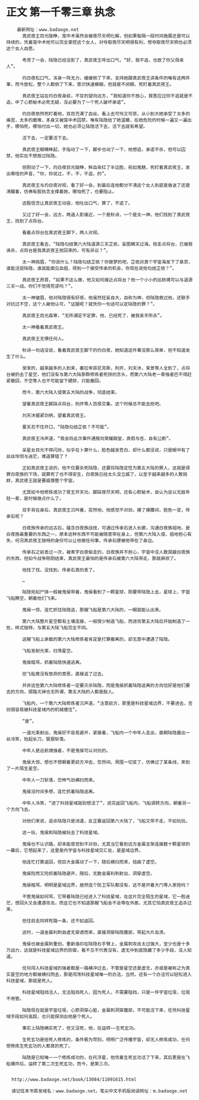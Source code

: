# 正文 第一千零三章 执念
        最新网址：www.badaoge.net
          真武夜王目光陡睁，笼中术虽然会被夜尽天明化解，但如果每隔一段时间施展还是可以持续的，凭着笼中术他可以完全掌控这个女人，对夺取夜尽天明很有利，想夺取夜尽天明也必须这个女人自愿。
      
          考虑了一会，陆隐已经没影了，真武夜王呼出口气，“好，我不追，也放了你父母亲人”。
      
          灼白夜松口气，浑身一阵无力，缓缓倒了下来，支持她跟真武夜王讲条件的唯有这两件事，而今放松，整个人都倒了下来，意识快速模糊，但就是不闭眼，死盯着真武夜王。
      
          真武夜王站在灼白夜身前，不甘的望向远方，“我知道你不放心，我答应过你不追就是不追，中了心箭秘术必死无疑，没必要为了一个死人破坏承诺”。
      
          灼白夜依然死盯着他，双目充满了血丝，看上去可怜又可悲，从小到大她承受了太多的痛苦，太多的磨难，本身又被笼中术囚禁，唯有陆隐给了她温暖，在她危险的时候一遍又一遍出手，哪怕死，哪怕付出一切，她也必须让陆隐活下去，活下去就有希望。
      
          活下去，一定要活下去。
      
          真武夜王眼睛眯起，手指动了一下，脚步也动了一下，他想追，承诺不杀，但可以囚禁，他实在不想放过陆隐。
      
          但刚动了一下，灼白夜目光陡睁，鲜血染红了半边脸，宛如鬼魅，死盯着真武夜王，发出嘶哑的声音，“你，你说过，不，不，不追，的”。
      
          真武夜王与灼白夜对视，看了好一会，到最后连他都分不清这个女人到底是昏迷了还是清醒着，仿佛有股执念支撑着她，哪怕死了，也要阻止。
      
          这股信念让真武夜王动容，他吐出口气，算了，不追了。
      
          又过了好一会，远方，两道人影接近，一个是秋诗，一个是太一神，他们找到了真武夜王，找到了点将台。
      
          看着点将台在真武夜王脚下，两人对视。
      
          真武夜王看去，“陆隐勾结第六大陆道源三天芷依，妄图瞒天过海，抢走点将台，已被我诛杀，点将台是我真武夜王抢回来的，可有异议？”。
      
          太一神挑眉，“你说什么？陆隐勾结芷依？你做梦的吧，芷依对真个宇宙海发下了悬赏，谁能活捉陆隐，谁就能面见血祖，得到一个接受传承的机会，你现在说他勾结芷依？”。
      
          真武夜王昂首，“如果不这么做，他又如何接近点将台？他一个小小的巡航境可以与道源三天一战，你们不觉得荒谬吗？”。
      
          太一神皱眉，他对陆隐很有好感，他虽然狂妄自大，自称为神，但陆隐救过他，还联手对抗过不空，这个人被他认可，“证据呢？就凭你一句话可以定陆隐的罪？”。
      
          真武夜王目光森寒，“无所谓定不定罪，他，已经死了，被我亲手所杀”。
      
          太一神看着真武夜王。
      
          真武夜王无惧任何人。
      
          秋诗一句话没说，看着真武夜王脚下的灼白夜，她知道这件事没那么简单，但不知道发生了什么。
      
          渐渐的，越来越多的人到来，塞拉帝菲尼克斯，刑开，刘天沐，束景等人全到了，点将台被扔去了星空，他们没有与第六大陆那群修炼者死拼的念头，而第六大陆老一辈强者巴不得赶紧撤回，不空等人也不可能留下硬拼，只能撤回。
      
          而今，第六大陆入侵第五大陆的战争，彻底结束。
      
          望着真武夜王脚踩点将台，刑开等人百感交集，这个时候总不能去抢吧。
      
          刘天沐握紧剑柄，望着真武夜王。
      
          夏天忍不住开口，“陆隐勾结芷依？不可能”。
      
          真武夜王冷声道，“我会将此次事件通报向荣耀殿堂，真假与否，自有公断”。
      
          采星女目光不停闪烁，似乎在卜算什么，脸色越发苍白，却什么都没说，只是眼中有了丝丝怜悯与迷茫，难道算错了？
      
          正如真武夜王说的，他不仅要杀死陆隐，还要将陆隐定性为第五大陆的罪人，这就是得罪白夜族的下场，就算死了也不得安生，白夜族已经太久没立威了，以至于越来越多的人敢挑衅，真武夜王就是要威慑整个宇宙。
      
          尤其如今他修炼成功了夜王开天功，脚踩夜尽天明，还有心箭秘术，自认为足以无敌年轻一辈，是时候做点什么了。
      
          双手背在身后，真武夜王沉吟着，突然地，他感觉不对劲，摸了摸腰间，脸色一变，传承石呢？
      
          白夜族传承的远古石，蕴含白夜族战技，可通过传承石进入长廊，沟通白夜族祖地，是白夜族最重要的东西之一，原本这种东西不可能被随意带在身上，但第六大陆入侵，祖地担心有失，何况真武夜王独特的身份可以让他做任何事，传承石便被他带在了身边。
      
          传承石之前丢过一次，被青宇白夜偷走的，白夜族并不担心，宇宙中没人敢觊觎白夜族的东西，但如今战争刚刚结束，真武夜王最怕的是传承石被第六大陆带走，那就麻烦了。
      
          他找了找，没找到，传承石真的丢了。
      
          …
      
          陆隐宛如尸体一般被鬼侯带着，鬼侯看到了一颗星球，刚要带陆隐上去，星球上，宇宙飞船腾空，朝着他们飞来。
      
          鬼侯一惊，连忙抓住陆隐逃，那艘飞船是第六大陆的，一眼就能认出来。
      
          第六大陆整片星空都有土壤连接，一般很少制造飞船，而进攻第五大陆后开始制造了一些，样式独特，与第五大陆飞船完全不同。
      
          这艘飞船上承载的第六大陆修炼者肯定是打算撤离的，却无意中遭遇了陆隐。
      
          飞船发射光束，扫荡星空。
      
          鬼侯暗骂，抓着陆隐快速逃离。
      
          但飞船竟没有放弃的意思，直接追了过去。
      
          并非这些第六大陆修炼者一定要灭杀陆隐，而是鬼侯抓着陆隐逃离的方向恰好是他们要去的方向，顺路灭掉也无所谓，第五大陆的人都是敌人。
      
          飞船内，一个第六大陆修炼者沉声道，“注意前方，那里是科技星域边界，不要进去，否则很容易被科技星域内的机械缠住”。
      
          “是”。
      
          一道光束射出，鬼侯好不容易避开，紧接着，飞船内一个中年人走出，面朝陆隐露出一丝冷笑，抬起长刀，狠狠斩落。
      
          中年人是巡航境强者，不是鬼侯可以对抗的。
      
          鬼侯大惊，想也不想朝着更前方冲去，忽然间，周围一切变了，仿佛过了某条线，来到了一片陌生星空。
      
          中年人一刀斩落，恐怖气劲横扫而来。
      
          鬼侯没时间多想，连忙抓着陆隐逃离。
      
          中年人冷笑，“进了科技星域就别想活了”，说完返回飞船内，飞船调转方向，朝着另一个方向飞去。
      
          对他们来说，追杀陆隐只是消遣，反正要返回第六大陆了，飞船又带不走，不如玩玩。
      
          这一玩，鬼侯和陆隐被玩去了科技星域。
      
          鬼侯也不认识路，却本能感觉到不对劲，尤其当它看到远方金属支架连接数十颗星球的一幕后，它想起来了，这里是内宇宙与科技星域交汇处，是星域边界。
      
          他连忙打算返回，但巨大金属动了一下，随后横扫而来，扭曲了虚空。
      
          鬼侯险而又险抓着陆隐避开，随后，无数金属利刺射出，洞穿虚空。
      
          鬼侯暗骂，明明是星域边界，居然连个防卫军队都没有，这不是开着大门等人家抢吗？
      
          不管鬼侯如何骂，它带着陆隐已经进入了科技星域，在这片完全陌生的星域，它一脸迷茫，想回头又会遭遇攻击，而且它也不知道那艘飞船会不会等在外面，尤其它怕真武夜王追杀过来。
      
          但往前走同样死路一条，还不如返回。
      
          这时，一道金属利刺自虚无穿透而来，直接洞穿陆隐腹部，带起大片血渍。
      
          鬼侯也被金属刺重创，重新烙印在陆隐右手臂上，金属刺攻击太过强大，至少也是十多万战力，这就是科技星域边界的防御，看不见不代表没有，虚无中到底隐藏了多少手段，没人知道。
      
          任何闯入科技星域的强者都是一路横冲过去，不管是星空还是虚无，亦或是被称之为真实星空的地方都被横扫而去，那是闯荡科技星域唯一的办法，当然，还有一个办法可以轻松进入科技星域，那就是死人。
      
          科技星域阻挡活人，无法阻挡死人，因为死人，不需要阻挡，只是一件宇宙垃圾，垃圾不用管。
      
          陆隐现在就是宇宙垃圾，心箭洞穿心脏，金属刺洞穿腹部，不可能活下来，任凭科技星域手段如何高超，也只能探测出他是个死人。
      
          事实上陆隐确实死了，但又没死，他，在运转——生死玄功。
      
          生死玄功是给死人修炼的，条件极为苛刻，明明广泛传播宇宙，却无人修炼成功，任何想修炼生死玄功的人都真的死了。
      
          陆隐是已知唯一一个修炼成功的，在托浮星，他凭着生死玄功活了下来，其后更是在飞船爆炸后，运转了第二次生死玄功，而今，是第三次。
      
      
      http://www.badaoge.net/book/13084/11091615.html
      
      请记住本书首发域名：www.badaoge.net。笔尖中文手机版阅读网址：m.badaoge.net